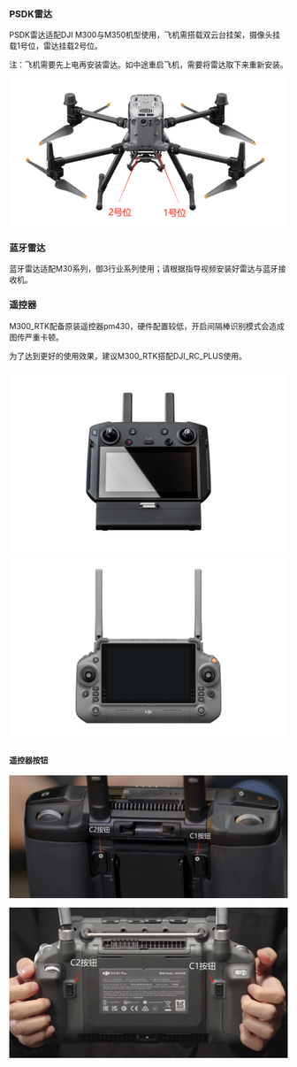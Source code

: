 ### PSDK雷达

PSDK雷达适配DJI M300与M350机型使用，飞机需搭载双云台挂架，摄像头挂载1号位，雷达挂载2号位。

注：飞机需要先上电再安装雷达。如中途重启飞机，需要将雷达取下来重新安装。

![M350_RTK](M350RTK.png "M350_RTK :size=500")


### 蓝牙雷达

蓝牙雷达适配M30系列，御3行业系列使用；请根据指导视频安装好雷达与蓝牙接收机。


### 遥控器

M300_RTK配备原装遥控器pm430，硬件配置较低，开启间隔棒识别模式会造成图传严重卡顿。

为了达到更好的使用效果，建议M300_RTK搭配DJI_RC_PLUS使用。

![pm430_01](pm430_01.jpg "pm430 :size=350")
![DJI_RC_PLUS_01](RC_PLUS_01.jpg "DJI_RC_PLUS :size=350")

#### 遥控器按钮

![pm430_02](pm430_02.png "pm430 :size=600")

![DJI_RC_PLUS_02](RC_PLUS_02.png "DJI_RC_PLUS :size=600")
